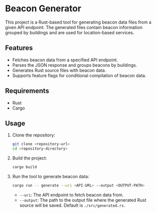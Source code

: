 # Beacon Generator

This project is a Rust-based tool for generating beacon data files from a given API endpoint. The generated files contain beacon information grouped by buildings and are used for location-based services.

## Features

- Fetches beacon data from a specified API endpoint.
- Parses the JSON response and groups beacons by buildings.
- Generates Rust source files with beacon data.
- Supports feature flags for conditional compilation of beacon data.

## Requirements

- Rust
- Cargo

## Usage

1. Clone the repository:
    ```sh
    git clone <repository-url>
    cd <repository-directory>
    ```

2. Build the project:
    ```sh
    cargo build
    ```

3. Run the tool to generate beacon data:
    ```sh
    cargo run -- generate --uri <API-URL> --output <OUTPUT-PATH>
    ```

    - `--uri`: The API endpoint to fetch beacon data from.
    - `--output`: The path to the output file where the generated Rust source will be saved. Default is `./src/generated.rs`.
